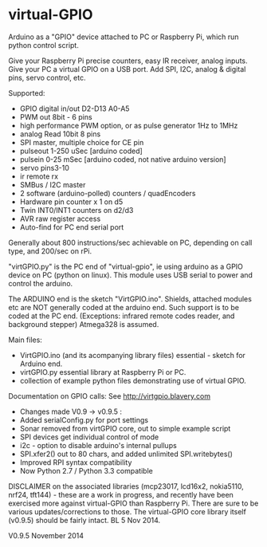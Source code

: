 virtual-GPIO
============

Arduino as a "GPIO" device attached to PC or Raspberry Pi, which run python control script.

Give your Raspberry Pi precise counters, easy IR receiver, analog inputs.
Give your PC a virtual GPIO on a USB port. Add SPI, I2C, analog & digital pins, servo control, etc.

Supported:
  - GPIO digital in/out  D2-D13  A0-A5
  - PWM out  8bit - 6 pins
  - high performance PWM option, or as pulse generator 1Hz to 1MHz
  - analog Read  10bit  8 pins
  - SPI master, multiple choice for CE pin
  - pulseout 1-250 uSec [arduino coded]
  - pulsein   0-25 mSec [arduino coded, not native arduino version]
  - servo    pins3-10
  - ir remote rx
  - SMBus / I2C master
  - 2 software (arduino-polled) counters / quadEncoders
  - Hardware pin counter x 1 on d5
  - Twin INT0/INT1 counters on d2/d3
  - AVR raw register access
  - Auto-find for PC end serial port

Generally about 800 instructions/sec achievable on PC, depending on call type, and 200/sec on rPi.

"virtGPIO.py" is the PC end of "virtual-gpio", ie using arduino as a GPIO device on PC (python on linux).
This module uses USB serial to power and control the arduino.

The ARDUINO end is the sketch "VirtGPIO.ino".
Shields, attached modules etc are NOT generally coded at the arduino end. Such support is to be coded at the PC end.
(Exceptions:  infrared remote codes reader, and background stepper)
Atmega328 is assumed.

Main files:
  - VirtGPIO.ino (and its acompanying library files) essential - sketch for Arduino end.
  - virtGPIO.py essential library at Raspberry Pi or PC.
  - collection of example python files demonstrating use of virtual GPIO.

Documentation on GPIO calls:  See http://virtgpio.blavery.com

  - Changes made V0.9 -> v0.9.5  :
  - Added serialConfig.py for port settings
  - Sonar removed from virtGPIO core, out to simple example script
  - SPI devices get individual control of mode
  - i2c - option to disable arduino's internal pullups
  - SPI.xfer2() out to 80 chars, and added unlimited SPI.writebytes()
  - Improved RPI syntax compatibility
  - Now Python 2.7 / Python 3.3 compatible

DISCLAIMER on the associated libraries (mcp23017, lcd16x2, nokia5110, nrf24, tft144) - these are a work in progress, and recently have been exercised more against virtual-GPIO than Raspberry Pi. There are sure to be various updates/corrections to those. The virtual-GPIO core library itself (v0.9.5) should be fairly intact.  BL 5 Nov 2014.

V0.9.5
November 2014
